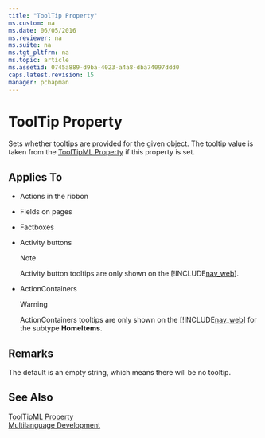 ```yaml
---
title: "ToolTip Property"
ms.custom: na
ms.date: 06/05/2016
ms.reviewer: na
ms.suite: na
ms.tgt_pltfrm: na
ms.topic: article
ms.assetid: 0745a889-d9ba-4023-a4a8-dba74097ddd0
caps.latest.revision: 15
manager: pchapman
---
```

# ToolTip Property
Sets whether tooltips are provided for the given object. The tooltip value is taken from the [ToolTipML Property](../dynamics-nav/ToolTipML-Property.md) if this property is set.  
  
## Applies To  
  
-   Actions in the ribbon  
  
-   Fields on pages  
  
-   Factboxes  
  
-   Activity buttons  
  
    > [!NOTE]  
    >  Activity button tooltips are only shown on the [!INCLUDE[nav_web](../dynamics-nav/includes/nav_web_md.md)].  
  
-   ActionContainers  
  
    > [!WARNING]  
    >  ActionContainers tooltips are only shown on the [!INCLUDE[nav_web](../dynamics-nav/includes/nav_web_md.md)] for the subtype **HomeItems**.  
  
## Remarks  
 The default is an empty string, which means there will be no tooltip.  
  
## See Also  
 [ToolTipML Property](../dynamics-nav/ToolTipML-Property.md)   
 [Multilanguage Development](../dynamics-nav/Multilanguage-Development.md)